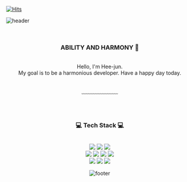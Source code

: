 [![Hits](https://hits.seeyoufarm.com/api/count/incr/badge.svg?url=https%3A%2F%2Fgithub.com%2Fsecret1601%2Fhit-counter&count_bg=%2379C83D&title_bg=%23555555&icon=letterboxd.svg&icon_color=%23E50909&title=hits&edge_flat=false)](https://hits.seeyoufarm.com) 



![header](https://capsule-render.vercel.app/api?type=waving&section=header&text=Hee-Jun%20Leeº&color=gradient&height=200&section=header&fontSize=90)


<div align = "center">

<br/>
<h3>ABILITY AND HARMONY 🥳</h3><br/>
Hello, I'm Hee-jun.<br/>
My goal is to be a harmonious developer.
Have a happy day today.

 <br>
 <br>


 
  
﹏﹏﹏﹏﹏﹏﹏

<br/><br/>
 
<h3>💻 Tech Stack 💻</h3>
 
<br/>

<img src="https://img.shields.io/badge/HTML-E34F26?style=flat-square&logo=HTML5&logoColor=white"/>
<img src="https://img.shields.io/badge/CSS-1572B6?style=flat-square&logo=CSS3&logoColor=white"/>
<img src="https://img.shields.io/badge/JavaScript-F7DF1E?style=flat-square&logo=JavaScript&logoColor=white"/>
<br>
 <img src="https://img.shields.io/badge/jquery-0769AD?style=for-the-badge&logo=jquery&logoColor=white">
 <img src="https://img.shields.io/badge/Vue-4FC08D?style=flat-square&logo=Vue.js&logoColor=white"/>
 <img src="https://img.shields.io/badge/github-181717?style=for-the-badge&logo=github&logoColor=white">
 <img src="https://img.shields.io/badge/Git-F05032?style=flat-square&logo=Git&logoColor=white"/>
<br>
 <img src="https://img.shields.io/badge/bootstrap-7952B3?style=for-the-badge&logo=bootstrap&logoColor=white">
 <img src="https://img.shields.io/badge/mariaDB-003545?style=for-the-badge&logo=mariaDB&logoColor=white"> 
 <img src="https://img.shields.io/badge/mysql-4479A1?style=for-the-badge&logo=mysql&logoColor=white"> 

![footer](https://capsule-render.vercel.app/api?type=waving&&color=gradient&height=200&section=footer&fontSize=90)





